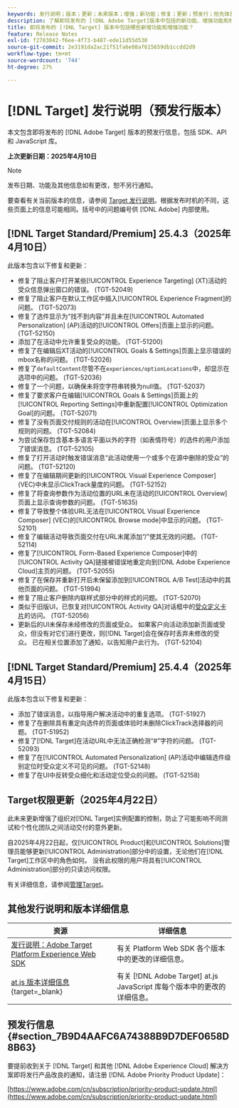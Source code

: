 ```yaml
---
keywords: 发行说明；版本；更新；未来版本；增强；新功能；修复；更新；预发行；抢先体验
description: 了解即将发布的 [!DNL Adobe Target]版本中包括的新功能、增强功能和修复，包括 SDK、API 和 JavaScript 库。
title: 即将发布的 [!DNL Target] 版本中包括哪些新增功能和增强功能？
feature: Release Notes
exl-id: f2783042-f6ee-4f73-b487-ede11d55d530
source-git-commit: 2e3191da2ac21f51fa6e08af615659db1ccdd2d9
workflow-type: tm+mt
source-wordcount: '744'
ht-degree: 27%

---
```


# [!DNL Target] 发行说明（预发行版本）

本文包含即将发布的 [!DNL Adobe Target] 版本的预发行信息，包括 SDK、API 和 JavaScript 库。

**上次更新日期：2025年4月10日**

>[!NOTE]
>
>发布日期、功能及其他信息如有更改，恕不另行通知。
>
>要查看有关当前版本的信息，请参阅 [Target 发行说明](release-notes.md)。根据发布时机的不同，这些页面上的信息可能相同。括号中的问题编号供 [!DNL Adobe] 内部使用。

## [!DNL Target Standard/Premium] 25.4.3（2025年4月10日）

此版本包含以下修复和更新：

* 修复了阻止客户打开某些[!UICONTROL Experience Targeting] (XT)活动的受众信息弹出窗口的错误。 (TGT-52049)
* 修复了阻止客户在默认工作区中插入[!UICONTROL Experience Fragment]的问题。 (TGT-52073)
* 修复了选件显示为“找不到内容”并且未在[!UICONTROL Automated Personalization] (AP)活动的[!UICONTROL Offers]页面上显示的问题。 (TGT-52150)
* 添加了在活动中允许重复受众的功能。 (TGT-51200)
* 修复了在编辑后XT活动的[!UICONTROL Goals & Settings]页面上显示错误的mbox名称的问题。 (TGT-52026)
* 修复了`defaultContent`尽管不在`experiences/optionLocations`中，却显示在选项中的问题。 (TGT-52036)
* 修复了一个问题，以确保未将空字符串转换为null值。 (TGT-52037)
* 修复了要求客户在编辑[!UICONTROL Goals & Settings]页面上的[!UICONTROL Reporting Settings]中重新配置[!UICONTROL Optimization Goal]的问题。 (TGT-52071)
* 修复了没有页面交付规则的活动在[!UICONTROL Overview]页面上显示多个规则的问题。 (TGT-52084)
* 为尝试保存包含基本多语言平面以外的字符（如表情符号）的选件的用户添加了错误消息。 (TGT-52105)
* 修复了打开活动时触发错误消息“此活动使用一个或多个在源中删除的受众”的问题。 (TGT-52120)
* 修复了在编辑期间更新的[!UICONTROL Visual Experience Composer] (VEC)中未显示ClickTrack量度的问题。 (TGT-52152)
* 修复了将查询参数作为活动位置的URL未在活动的[!UICONTROL Overview]页面上显示查询参数的问题。 (TGT-51635)
* 修复了导致整个体验URL无法在[!UICONTROL Visual Experience Composer] (VEC)的[!UICONTROL Browse mode]中显示的问题。 (TGT-52101)
* 修复了编辑活动导致页面交付在URL末尾添加“/”使其无效的问题。 (TGT-52114)
* 修复了[!UICONTROL Form-Based Experience Composer]中的[!UICONTROL Activity QA]链接被错误地重定向到[!DNL Adobe Experience Cloud]主页的问题。 (TGT-52055)
* 修复了在保存并重新打开后未保留添加到[!UICONTROL A/B Test]活动中的其他页面的问题。 (TGT-51994)
* 修复了阻止客户删除内联样式部分中的样式的问题。 (TGT-52070)
* 类似于旧版UI，已恢复对[!UICONTROL Activity QA]对话框中的[受众定义卡片](/help/main/c-target/c-audiences/audiences.md#section_11B9C4A777E14D36BA1E925021945780)的访问。 (TGT-52056)
* 更新后的UI未保存未经修改的页面或受众。 如果客户向活动添加新页面或受众，但没有对它们进行更改，则[!DNL Target]会在保存时丢弃未修改的受众。 已在相关位置添加了通知，以告知用户此行为。 (TGT-52104)

## [!DNL Target Standard/Premium] 25.4.4（2025年4月15日）

此版本包含以下修复和更新：

* 添加了错误消息，以指导用户解决活动中的重复选项。 (TGT-51927)
* 修复了在删除具有重定向选件的页面或体验时未删除ClickTrack选择器的问题。 (TGT-51952)
* 修复了[!DNL Target]在活动URL中无法正确检测“#”字符的问题。 (TGT-52093)
* 修复了在[!UICONTROL Automated Personalization] (AP)活动中编辑选件级别定位时受众定义不可见的问题。 (TGT-52148)
* 修复了在UI中反转受众细化和活动定位受众的问题。 (TGT-52158)

## Target权限更新（2025年4月22日）

此未来更新增强了组织对[!DNL Target]实例配置的控制，防止了可能影响不同测试和个性化团队之间活动交付的意外更新。

自2025年4月22日起，仅[!UICONTROL Product]和[!UICONTROL Solutions]管理员能够更新[!UICONTROL Administration]部分中的设置，无论他们在[!DNL Target]工作区中的角色如何。 没有此权限的用户将具有[!UICONTROL Administration]部分的只读访问权限。

有关详细信息，请参阅[管理Target](/help/main/administrating-target/start-target.md)。

## 其他发行说明和版本详细信息

| 资源 | 详细信息 |
|--- |--- |
| [发行说明：Adobe Target Platform Experience Web SDK](https://experienceleague.adobe.com/docs/experience-platform/edge/release-notes.html?lang=zh-Hans) | 有关 Platform Web SDK 各个版本中的更改的详细信息。 |
| [at.js 版本详细信息](https://experienceleague.adobe.com/docs/target-dev/developer/client-side/at-js-implementation/target-atjs-versions.html){target=_blank} | 有关 [!DNL Adobe Target] at.js JavaScript 库每个版本中的更改的详细信息。 |

## 预发行信息 {#section_7B9D4AAFC6A74388B9D7DEF0658D8B63}

要提前收到关于 [!DNL Target] 和其他 [!DNL Adobe Experience Cloud] 解决方案即将发行产品改良的通知，请注册 [!DNL Adobe Priority Product Update]：

[https://www.adobe.com/cn/subscription/priority-product-update.html](https://www.adobe.com/cn/subscription/priority-product-update.html)
